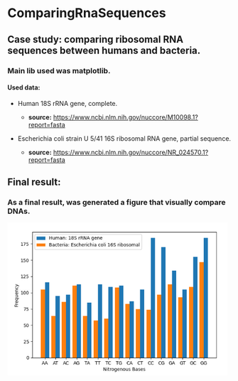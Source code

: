 # ComparingRnaSequences

## Case study: comparing ribosomal RNA sequences between humans and bacteria.

### Main lib used was **matplotlib.**

#### Used data:
  * Human 18S rRNA gene, complete.
    *  **source:** https://www.ncbi.nlm.nih.gov/nuccore/M10098.1?report=fasta
  
  * Escherichia coli strain U 5/41 16S ribosomal RNA gene, partial sequence.
    *  **source:** https://www.ncbi.nlm.nih.gov/nuccore/NR_024570.1?report=fasta
  
## Final result:
### As a final result, was generated a figure that visually compare DNAs.
![alt text](https://github.com/Vitorrrocha/ComparingRnaSequences/blob/master/pic.PNG?raw=true)
